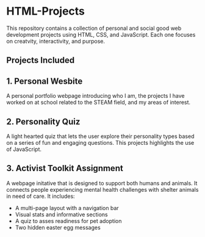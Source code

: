 # HTML-Projects
This repository contains a collection of personal and social good web development projects using HTML, CSS, and JavaScript. Each one focuses on creatvity, interactivity, and purpose.

## Projects Included

## 1. Personal Wesbite ##
A personal portfolio webpage introducing who I am, the projects I have worked on at school related to the STEAM field, and my areas of interest.

## 2. Personality Quiz ##
A light hearted quiz that lets the user explore their personality types based on a series of fun and engaging questions. This projects highlights the use of JavaScript.

## 3. Activist Toolkit Assignment ##
A webpage initative that is designed to support both humans and animals. It connects people experiencing mental health challenges with shelter animals in need of care. It includes:

- A multi-page layout with a navigation bar
- Visual stats and informative sections
- A quiz to asses readiness for pet adoption
- Two hidden easter egg messages


